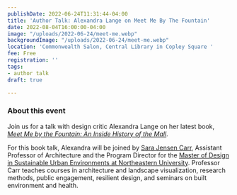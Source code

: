 ```yaml
---
publishDate: 2022-06-24T11:31:44-04:00
title: 'Author Talk: Alexandra Lange on Meet Me By The Fountain'
date: 2022-08-04T16:00:00-04:00
image: "/uploads/2022-06-24/meet-me.webp"
backgroundImage: "/uploads/2022-06-24/meet-me.webp"
location: 'Commonwealth Salon, Central Library in Copley Square '
fee: Free
registration: ''
tags:
- author talk
draft: true

---
```

### About this event 

Join us for a talk with design critic Alexandra Lange on her latest book, [_Meet Me by the Fountain: An Inside History of the Mall_](https://www.bloomsbury.com/us/meet-me-by-the-fountain-9781635576023/). 

For this book talk, Alexandra will be joined by [Sara Jensen Carr](https://camd.northeastern.edu/faculty/sara-jensen-carr/), Assistant Professor of Architecture and the Program Director for the [Master of Design in Sustainable Urban Environments at Northeastern University](https://camd.northeastern.edu/program/design-for-sustainable-urban-environments-mdes-suen/). Professor Carr teaches courses in architecture and landscape visualization, research methods, public engagement, resilient design, and seminars on built environment and health.